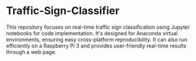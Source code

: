 # Traffic-Sign-Classifier
This repository focuses on real-time traffic sign classification using Jupyter notebooks for code implementation. It's designed for Anaconda virtual environments, ensuring easy cross-platform reproducibility. It can also run efficiently on a Raspberry Pi 3 and provides user-friendly real-time results through a web page.
